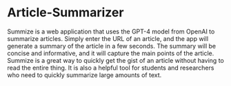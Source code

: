 # Article-Summarizer
 Summize is a web application that uses the GPT-4 model from OpenAI to summarize articles. Simply enter the URL of an article, and the app will generate a summary of the article in a few seconds. The summary will be concise and informative, and it will capture the main points of the article.  Summize is a great way to quickly get the gist of an article without having to read the entire thing. It is also a helpful tool for students and researchers who need to quickly summarize large amounts of text.
